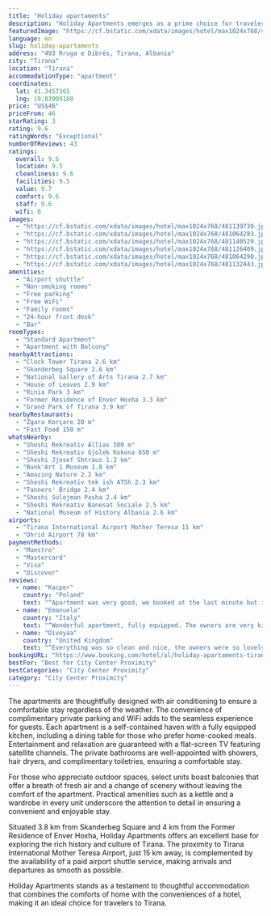 ```yaml
---
title: "Holiday apartaments"
description: "Holiday Apartments emerges as a prime choice for travelers seeking a blend of comfort and convenience in Tirana."
featuredImage: "https://cf.bstatic.com/xdata/images/hotel/max1024x768/481139739.jpg?k=5625bdcf544dbe38c941325c0ed880923f0785237264b5c86ae5dd14ae9c1784&o=&hp=1"
language: en
slug: holiday-apartaments
address: "493 Rruga e Dibrës, Tirana, Albania"
city: "Tirana"
location: "Tirana"
accommodationType: "apartment"
coordinates:
  lat: 41.3457365
  lng: 19.83999188
price: "US$46"
priceFrom: 46
starRating: 3
rating: 9.6
ratingWords: "Exceptional"
numberOfReviews: 43
ratings:
  overall: 9.6
  location: 9.5
  cleanliness: 9.6
  facilities: 9.5
  value: 9.7
  comfort: 9.6
  staff: 9.6
  wifi: 0
images:
  - "https://cf.bstatic.com/xdata/images/hotel/max1024x768/481139739.jpg?k=5625bdcf544dbe38c941325c0ed880923f0785237264b5c86ae5dd14ae9c1784&o=&hp=1"
  - "https://cf.bstatic.com/xdata/images/hotel/max1024x768/481064283.jpg?k=e4bd12a6cc64a9368e7be3ab999969e80e80e1fbb38f45494b9e7421366635e4&o=&hp=1"
  - "https://cf.bstatic.com/xdata/images/hotel/max1024x768/481140529.jpg?k=fc5164223a35defacaecf352a190fc39dcee746ad0d203c66dd0055b6eac0f65&o=&hp=1"
  - "https://cf.bstatic.com/xdata/images/hotel/max1024x768/481126409.jpg?k=73f65f815fdfe3699ddb9a429d078781fd8ac72625ac7f6a1dfb755db23037b1&o=&hp=1"
  - "https://cf.bstatic.com/xdata/images/hotel/max1024x768/481064290.jpg?k=2bd0a0577868d434b16fd48b1bc74e3de60dd1ab3891406c81a3959f7040e278&o=&hp=1"
  - "https://cf.bstatic.com/xdata/images/hotel/max1024x768/481132443.jpg?k=a87e2a9897e2db77449fb7834c3f7cfd9007b70c4c45a385f9c351eaaaa748ca&o=&hp=1"
amenities:
  - "Airport shuttle"
  - "Non-smoking rooms"
  - "Free parking"
  - "Free WiFi"
  - "Family rooms"
  - "24-hour front desk"
  - "Bar"
roomTypes:
  - "Standard Apartment"
  - "Apartment with Balcony"
nearbyAttractions:
  - "Clock Tower Tirana 2.6 km"
  - "Skanderbeg Square 2.6 km"
  - "National Gallery of Arts Tirana 2.7 km"
  - "House of Leaves 2.9 km"
  - "Rinia Park 3 km"
  - "Former Residence of Enver Hoxha 3.3 km"
  - "Grand Park of Tirana 3.9 km"
nearbyRestaurants:
  - "Zgara Korçare 20 m"
  - "Fast Food 150 m"
whatsNearby:
  - "Sheshi Rekreativ Allias 500 m"
  - "Sheshi Rekreativ Gjolek Kokona 650 m"
  - "Sheshi Jjosef Shtraus 1.2 km"
  - "Bunk'Art 1 Museum 1.8 km"
  - "Amazing Nature 2.2 km"
  - "Sheshi Rekreativ tek ish ATSh 2.3 km"
  - "Tanners' Bridge 2.4 km"
  - "Sheshi Sulejman Pasha 2.4 km"
  - "Sheshi Rekreativ Banesat Sociale 2.5 km"
  - "National Museum of History Albania 2.6 km"
airports:
  - "Tirana International Airport Mother Teresa 11 km"
  - "Ohrid Airport 78 km"
paymentMethods:
  - "Maestro"
  - "Mastercard"
  - "Visa"
  - "Discover"
reviews:
  - name: "Kacper"
    country: "Poland"
    text: "“Apartment was very good, we booked at the last minute but it was perfectly prepared. Very modern, clean and I think pretty new apartments. With no issue I can say that standard of apartemnt was very very high.”"
  - name: "Emanuela"
    country: "Italy"
    text: "“Wonderful apartment, fully equipped. The owners are very kind and flexible, they allowed us to visita Tirana while they were taking care of our kitten. The position is great, just 30 minutes to the very centre. A lot of services and shops around.”"
  - name: "Diveyaa"
    country: "United Kingdom"
    text: "“Everything was so clean and nice, the owners were so lovely and accommodating towards us, very easy to contact and they were extremely helpful, would recommend and stay here again!”"
bookingURL: "https://www.booking.com/hotel/al/holiday-apartaments-tirana.en-gb.html?aid=8035640"
bestFor: "Best for City Center Proximity"
bestCategories: "City Center Proximity"
category: "City Center Proximity"
---
```


The apartments are thoughtfully designed with air conditioning to ensure a comfortable stay regardless of the weather. The convenience of complimentary private parking and WiFi adds to the seamless experience for guests. Each apartment is a self-contained haven with a fully equipped kitchen, including a dining table for those who prefer home-cooked meals. Entertainment and relaxation are guaranteed with a flat-screen TV featuring satellite channels. The private bathrooms are well-appointed with showers, hair dryers, and complimentary toiletries, ensuring a comfortable stay.

For those who appreciate outdoor spaces, select units boast balconies that offer a breath of fresh air and a change of scenery without leaving the comfort of the apartment. Practical amenities such as a kettle and a wardrobe in every unit underscore the attention to detail in ensuring a convenient and enjoyable stay.

Situated 3.8 km from Skanderbeg Square and 4 km from the Former Residence of Enver Hoxha, Holiday Apartments offers an excellent base for exploring the rich history and culture of Tirana. The proximity to Tirana International Mother Teresa Airport, just 15 km away, is complemented by the availability of a paid airport shuttle service, making arrivals and departures as smooth as possible.

Holiday Apartments stands as a testament to thoughtful accommodation that combines the comforts of home with the conveniences of a hotel, making it an ideal choice for travelers to Tirana.